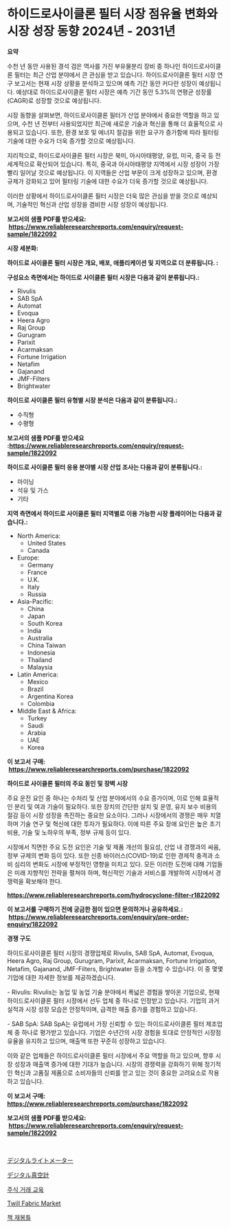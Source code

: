 <p><h1>하이드로사이클론 필터 시장 점유율 변화와 시장 성장 동향 2024년 - 2031년</h1></p><p><strong>요약</strong></p>
<p><p>수천 년 동안 사용된 경석 검은 역사를 가진 부유물분리 장비 중 하나인 하이드로사이클론 필터는 최근 산업 분야에서 큰 관심을 받고 있습니다. 하이드로사이클론 필터 시장 연구 보고서는 현재 시장 상황을 분석하고 있으며 예측 기간 동안 커다란 성장이 예상됩니다. 예상대로 하이드로사이클론 필터 시장은 예측 기간 동안 5.3%의 연평균 성장률(CAGR)로 성장할 것으로 예상됩니다.</p><p>시장 동향을 살펴보면, 하이드로사이클론 필터가 산업 분야에서 중요한 역할을 하고 있으며, 수천 년 전부터 사용되었지만 최근에 새로운 기술과 혁신을 통해 더 효율적으로 사용되고 있습니다. 또한, 환경 보호 및 에너지 절감을 위한 요구가 증가함에 따라 필터링 기술에 대한 수요가 더욱 증가할 것으로 예상됩니다.</p><p>지리적으로, 하이드로사이클론 필터 시장은 북미, 아시아태평양, 유럽, 미국, 중국 등 전 세계적으로 확산되어 있습니다. 특히, 중국과 아시아태평양 지역에서 시장 성장이 가장 빨리 일어날 것으로 예상됩니다. 이 지역들은 산업 부문이 크게 성장하고 있으며, 환경 규제가 강화되고 있어 필터링 기술에 대한 수요가 더욱 증가할 것으로 예상됩니다.</p><p>이러한 상황에서 하이드로사이클론 필터 시장은 더욱 많은 관심을 받을 것으로 예상되며, 기술적인 혁신과 산업 성장을 겸비한 시장 성장이 예상됩니다.</p></p>
<p><strong>보고서의 샘플 PDF를 받으세요: &nbsp;<a href="https://www.reliableresearchreports.com/enquiry/request-sample/1822092">https://www.reliableresearchreports.com/enquiry/request-sample/1822092</a></strong></p>
<p><strong>시장 세분화:</strong></p>
<p><strong> 하이드로 사이클론 필터 시장은 개요, 배포, 애플리케이션 및 지역으로 더 분류됩니다. :</strong></p>
<p><strong>구성요소 측면에서는 하이드로 사이클론 필터 시장은 다음과 같이 분류됩니다.:</strong></p>
<p><ul><li>Rivulis</li><li>SAB SpA</li><li>Automat</li><li>Evoqua</li><li>Heera Agro</li><li>Raj Group</li><li>Gurugram</li><li>Parixit</li><li>Acarmaksan</li><li>Fortune Irrigation</li><li>Netafim</li><li>Gajanand</li><li>JMF-Filters</li><li>Brightwater</li></ul></p>
<p><strong> 하이드로 사이클론 필터 유형별 시장 분석은 다음과 같이 분류됩니다.:</strong></p>
<p><ul><li>수직형</li><li>수평형</li></ul></p>
<p><strong>보고서의 샘플 PDF를 받으세요 :<a href="https://www.reliableresearchreports.com/enquiry/request-sample/1822092">https://www.reliableresearchreports.com/enquiry/request-sample/1822092</a></strong></p>
<p><strong> 하이드로 사이클론 필터 응용 분야별 시장 산업 조사는 다음과 같이 분류됩니다.:</strong></p>
<p><ul><li>마이닝</li><li>석유 및 가스</li><li>기타</li></ul></p>
<p><strong>지역 측면에서 하이드로 사이클론 필터 지역별로 이용 가능한 시장 플레이어는 다음과 같습니다.:</strong></p>
<p><ul>
    <li>
        North America:
        <ul>
            <li>United States</li>
            <li>Canada</li>
        </ul>
    </li>
    <li>
        Europe:
        <ul>
            <li>Germany</li>
            <li>France</li>
            <li>U.K.</li>
            <li>Italy</li>
            <li>Russia</li>
        </ul>
    </li>
    <li>
        Asia-Pacific:
        <ul>
            <li>China</li>
            <li>Japan</li>
            <li>South Korea</li>
            <li>India</li>
            <li>Australia</li>
            <li>China Taiwan</li>
            <li>Indonesia</li>
            <li>Thailand</li>
            <li>Malaysia</li>
        </ul>
    </li>
    <li>
        Latin America:
        <ul>
            <li>Mexico</li>
            <li>Brazil</li>
            <li>Argentina Korea</li>
            <li>Colombia</li>
        </ul>
    </li>
    <li>
        Middle East & Africa:
        <ul>
            <li>Turkey</li>
            <li>Saudi</li>
            <li>Arabia</li>
            <li>UAE</li>
            <li>Korea</li>
        </ul>
    </li>
    </ul></p>
<p><strong>이 보고서 구매: &nbsp;<a href="https://www.reliableresearchreports.com/purchase/1822092">https://www.reliableresearchreports.com/purchase/1822092</a></strong></p>
<p><strong>하이드로 사이클론 필터의 주요 동인 및 장벽 시장</strong></p>
<p><p>주요 운전 요인 중 하나는 수처리 및 산업 분야에서의 수요 증가이며, 이로 인해 효율적인 분리 및 여과 기술이 필요하다. 또한 장치의 간단한 설치 및 운영, 유지 보수 비용의 절감 등이 시장 성장을 촉진하는 중요한 요소이다. 그러나 시장에서의 경쟁은 매우 치열하며 기술 연구 및 혁신에 대한 투자가 필요하다. 이에 따른 주요 장애 요인은 높은 초기 비용, 기술 및 노하우의 부족, 정부 규제 등이 있다.</p><p>시장에서 직면한 주요 도전 요인은 기술 및 제품 개선의 필요성, 산업 내 경쟁과의 싸움, 정부 규제의 변화 등이 있다. 또한 신종 바이러스(COVID-19)로 인한 경제적 충격과 소비 심리의 변화도 시장에 부정적인 영향을 미치고 있다. 모든 이러한 도전에 대해 기업들은 미래 지향적인 전략을 펼쳐야 하며, 혁신적인 기술과 서비스를 개발하여 시장에서 경쟁력을 확보해야 한다.</p></p>
<p><strong><a href="https://www.reliableresearchreports.com/hydrocyclone-filter-r1822092">https://www.reliableresearchreports.com/hydrocyclone-filter-r1822092</a></strong></p>
<p><strong>이 보고서를 구매하기 전에 궁금한 점이 있으면 문의하거나 공유하세요.: &nbsp;<a href="https://www.reliableresearchreports.com/enquiry/pre-order-enquiry/1822092">https://www.reliableresearchreports.com/enquiry/pre-order-enquiry/1822092</a></strong></p>
<p><strong>경쟁 구도</strong></p>
<p><p>하이드로사이클론 필터 시장의 경쟁업체로 Rivulis, SAB SpA, Automat, Evoqua, Heera Agro, Raj Group, Gurugram, Parixit, Acarmaksan, Fortune Irrigation, Netafim, Gajanand, JMF-Filters, Brightwater 등을 소개할 수 있습니다. 이 중 몇몇 기업에 대한 자세한 정보를 제공하겠습니다.</p><p>- Rivulis: Rivulis는 농업 및 농업 기술 분야에서 폭넓은 경험을 쌓아온 기업으로, 현재 하이드로사이클론 필터 시장에서 선두 업체 중 하나로 인정받고 있습니다. 기업의 과거 실적과 시장 성장 모습은 안정적이며, 급격한 매출 증가를 경험하고 있습니다.</p><p>- SAB SpA: SAB SpA는 유럽에서 가장 신뢰할 수 있는 하이드로사이클론 필터 제조업체 중 하나로 평가받고 있습니다. 기업은 수년간의 시장 경험을 토대로 안정적인 시장점유율을 유지하고 있으며, 매출액 또한 꾸준히 성장하고 있습니다.</p><p>이와 같은 업체들은 하이드로사이클론 필터 시장에서 주요 역할을 하고 있으며, 향후 시장 성장과 매출액 증가에 대한 기대가 높습니다. 시장의 경쟁력을 강화하기 위해 정기적인 혁신과 고품질 제품으로 소비자들의 신뢰를 얻고 있는 것이 중요한 고려요소로 작용하고 있습니다.</p></p>
<p><strong>이 보고서 구매: &nbsp; <a href="https://www.reliableresearchreports.com/purchase/1822092">https://www.reliableresearchreports.com/purchase/1822092</a></strong></p>
<p><strong>보고서의 샘플 PDF를 받으세요: &nbsp;<a href="https://www.reliableresearchreports.com/enquiry/request-sample/1822092">https://www.reliableresearchreports.com/enquiry/request-sample/1822092</a></strong><strong></strong></p>
<p>&nbsp;</p>
<p><p><a href="https://github.com/cnnriuez22368/Market-Research-Report-List-1/blob/main/533328032946.md">デジタルライトメーター</a></p><p><a href="https://github.com/LeanneBruen2023/Market-Research-Report-List-1/blob/main/355641832947.md">デジタル真空計</a></p><p><a href="https://github.com/vs10l4sfg5c/Market-Research-Report-List-1/blob/main/997551130175.md">주식 거래 교육</a></p><p><a href="https://issuu.com/reportprime-2/docs/twill-fabric-market-size-2030.pptx">Twill Fabric Market</a></p><p><a href="https://github.com/Skyleitney456456/Market-Research-Report-List-1/blob/main/423783630176.md">책 재봉틀</a></p></p>